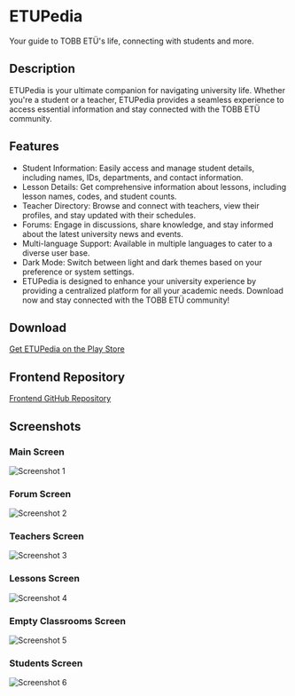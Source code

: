# ETUPedia

Your guide to TOBB ETÜ's life, connecting with students and more.

## Description

ETUPedia is your ultimate companion for navigating university life. Whether you're a student or a teacher, ETUPedia provides a seamless experience to access essential information and stay connected with the TOBB ETÜ community.

## Features

* Student Information: Easily access and manage student details, including names, IDs, departments, and contact information.
* Lesson Details: Get comprehensive information about lessons, including lesson names, codes, and student counts.
* Teacher Directory: Browse and connect with teachers, view their profiles, and stay updated with their schedules.
* Forums: Engage in discussions, share knowledge, and stay informed about the latest university news and events.
* Multi-language Support: Available in multiple languages to cater to a diverse user base.
* Dark Mode: Switch between light and dark themes based on your preference or system settings.
* ETUPedia is designed to enhance your university experience by providing a centralized platform for all your academic needs. Download now and stay connected with the TOBB ETÜ community!

## Download

[Get ETUPedia on the Play Store](https://play.google.com/store/apps/details?id=com.thnorty.etupedia)

## Frontend Repository

[Frontend GitHub Repository](https://github.com/Thnorty/ETUPedia-frontend)

## Screenshots

### Main Screen
![Screenshot 1](.github/screenshots/screenshot_1.jpg)

### Forum Screen
![Screenshot 2](.github/screenshots/screenshot_2.jpg)

### Teachers Screen
![Screenshot 3](.github/screenshots/screenshot_3.jpg)

### Lessons Screen
![Screenshot 4](.github/screenshots/screenshot_4.jpg)

### Empty Classrooms Screen
![Screenshot 5](.github/screenshots/screenshot_5.jpg)

### Students Screen
![Screenshot 6](.github/screenshots/screenshot_6.jpg)
